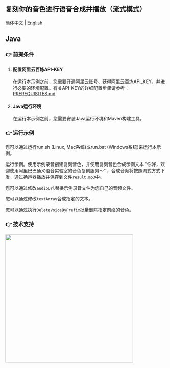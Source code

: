 [comment]: # (title and brief introduction of the sample)
## 复刻你的音色进行语音合成并播放（流式模式）

简体中文 | [English](./README_EN.md)

## Java

[comment]: # (prerequisites)
### :point_right: 前提条件

1. #### 配置阿里云百炼API-KEY

    在运行本示例之前，您需要开通阿里云账号、获得阿里云百炼API_KEY，并进行必要的环境配置。有关API-KEY的详细配置步骤请参考：[PREREQUISITES.md](../../../../PREREQUISITES.md)

2. #### Java运行环境

   在运行本示例之前，您需要安装Java运行环境和Maven构建工具。


[comment]: # (how to run the sample and expected results)
### :point_right: 运行示例

您可以通过运行run.sh (Linux, Mac系统)或run.bat (Windows系统)来运行本示例。

运行示例。使用示例录音创建复刻音色，并使用复刻音色合成示例文本 “你好，欢迎使用阿里巴巴通义语音实验室的音色复刻服务～” ，合成音频将按照流式方式下发，通过扬声器播放并保存到文件`result.mp3`中。

您可以通过修改`audioUrl`替换示例录音文件为您自己的音频文件。

您可以通过修改`textArray`合成指定的文本。

您可以通过执行`DeleteVoiceByPrefix`批量删除指定前缀的音色。

[comment]: # (technical support of the sample)
### :point_right: 技术支持
<img src="https://dashscope.oss-cn-beijing.aliyuncs.com/samples/audio/group.png" width="400"/>

